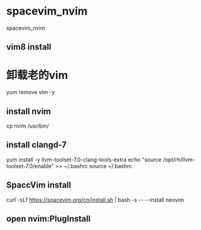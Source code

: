 # spacevim_nvim
spacevim_nvim

## vim8 install
# 卸载老的vim
  yum remove vim -y

## install nvim
  cp nvim /usr/bin/

## install clangd-7
  yum install -y llvm-toolset-7.0-clang-tools-extra
  echo "source /opt/rh/llvm-toolset-7.0/enable" >> ~/.bashrc
  source ~/.bashrc

## SpaccVim install
  curl -sLf https://spacevim.org/cn/install.sh | bash -s -- --install neovim

## open nvim:PlugInstall
